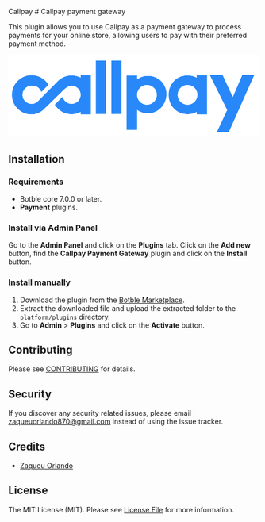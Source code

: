 
Callpay # Callpay payment gateway

This plugin allows you to use Callpay as a payment gateway to process payments for your online store, allowing
users to pay with their preferred payment method.

![Callpay payment gateway](./screenshot.png)

## Installation

### Requirements

* Botble core 7.0.0 or later.
* **Payment** plugins.

### Install via Admin Panel

Go to the **Admin Panel** and click on the **Plugins** tab. Click on the **Add new** button, find the **Callpay
Payment Gateway** plugin and click on the **Install** button.

### Install manually

1. Download the plugin from
   the [Botble Marketplace](https://marketplace.botble.com/products/your-username/your-plugin-name).
2. Extract the downloaded file and upload the extracted folder to the `platform/plugins` directory.
3. Go to **Admin** > **Plugins** and click on the **Activate** button.

## Contributing

Please see [CONTRIBUTING](CONTRIBUTING.md) for details.

## Security

If you discover any security related issues, please email zaqueuorlando870@gmail.com instead of using the issue tracker.

## Credits

* [Zaqueu Orlando](https://github.com/zaqueuorlando870) 

## License

The MIT License (MIT). Please see [License File](LICENSE) for more information.
